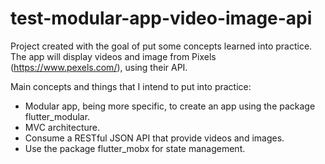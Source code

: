 # test-modular-app-video-image-api
Project created with the goal of put some concepts learned into practice. The app will display videos and image from Pixels (https://www.pexels.com/), using their API.

Main concepts and things that I intend to put into practice:
- Modular app, being more specific, to create an app using the package flutter_modular.
- MVC architecture.
- Consume a RESTful JSON API that provide videos and images.
- Use the package flutter_mobx for state management.
